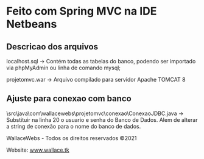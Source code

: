 ﻿# Feito com Spring MVC na IDE Netbeans

## Descricao dos arquivos

localhost.sql -> Contém todas as tabelas do banco, podendo ser importado via phpMyAdmin ou linha de comando mysql;

projetomvc.war -> Arquivo compilado para servidor Apache TOMCAT 8

## Ajuste para conexao com banco

\src\java\com\wallacewebs\projetomvc\conexao\ConexaoJDBC.java -> Substituir na linha 20 o usuario e senha do Banco de Dados. Alem de alterar a string de conexão para o nome do banco de dados.

WallaceWebs - Todos os direitos reservados ©2021

Website: www.wallace.tk
